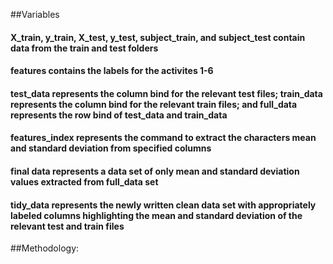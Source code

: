 
##Variables 
#### X_train, y_train, X_test, y_test, subject_train, and subject_test contain data from the train and test folders
#### features contains the labels for the activites 1-6
#### test_data represents the column bind for the relevant test files; train_data represents the column bind for the relevant train files; and full_data represents the row bind of test_data and train_data
#### features_index represents the command to extract the characters mean and standard deviation from specified columns
#### final data represents a data set of only mean and standard deviation values extracted from full_data set
#### tidy_data represents the newly written clean data set with appropriately labeled columns highlighting the mean and standard deviation of the relevant test and train files

##Methodology:

